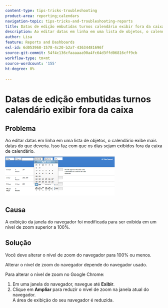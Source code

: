 ```yaml
---
content-type: tips-tricks-troubleshooting
product-area: reporting;calendars
navigation-topic: tips-tricks-and-troubleshooting-reports
title: Datas de edição embutidas turnos calendário exibir fora da caixa
description: Ao editar datas em linha em uma lista de objetos, o calendário exibe mais datas do que deveria. Isso faz com que os dias sejam exibidos fora da caixa de calendário.
author: Lisa
feature: Reports and Dashboards
exl-id: 6d053968-1578-4c20-b2a7-43634481696f
source-git-commit: 54f4c136cfaaaaaa90a4fc64d3ffd06816cff9cb
workflow-type: tm+mt
source-wordcount: '155'
ht-degree: 0%

---
```


# Datas de edição embutidas turnos calendário exibir fora da caixa

## Problema

Ao editar datas em linha em uma lista de objetos, o calendário exibe mais datas do que deveria. Isso faz com que os dias sejam exibidos fora da caixa de calendário.\
![](assets/calendar-view-350x134.png)

## Causa

A exibição da janela do navegador foi modificada para ser exibida em um nível de zoom superior a 100%.

## Solução

Você deve alterar o nível de zoom do navegador para 100% ou menos.

Alterar o nível de zoom do navegador depende do navegador usado.

Para alterar o nível de zoom no Google Chrome:

1. Em uma janela do navegador, navegue até **Exibir**.
1. Clique em **Ampliar** para reduzir o nível de zoom na janela atual do navegador.\
   A área de exibição do seu navegador é reduzida.
